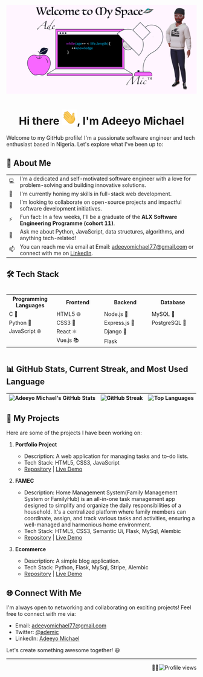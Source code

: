 ![Profile Banner](https://github.com/Ademic2022/Ademic2022/blob/main/previews/cover.png)
<div align="center">
  <h1>Hi there <img src="https://github.com/Ademic2022/Ademic2022/blob/main/previews/wave.gif" alt="Wave" width="40" height="40">, I'm Adeeyo Michael</h1>
</div>

Welcome to my GitHub profile! I'm a passionate software engineer and tech enthusiast based in Nigeria. Let's explore what I've been up to:

## 🚀 About Me

|   |   |
|---|---|
| 💻 | I'm a dedicated and self-motivated software engineer with a love for problem-solving and building innovative solutions. |
| 🌱 | I'm currently honing my skills in full-stack web development. |
| 👯 | I’m looking to collaborate on open-source projects and impactful software development initiatives. |
| ⚡ | Fun fact: In a few weeks, I'll be a graduate of the __ALX Software Engineering Programme (cohort 11)__. |
| 💬 | Ask me about Python, JavaScript, data structures, algorithms, and anything tech-related! |
| 📫 | You can reach me via email at Email: adeeyomichael77@gmail.com or connect with me on [LinkedIn](https://www.linkedin.com/in/ademic). |

## 🛠️ Tech Stack

<div style="overflow-x: auto;">
  <table width="100" align="center">
    <tr>
      <th style="width: 25%;">Programming Languages</th>
      <th style="width: 25%;">Frontend</th>
      <th style="width: 25%;">Backend</th>
      <th style="width: 25%;">Database</th>
    </tr>
    <tr>
      <td style="width: 25%;">C 🐍</td>
      <td style="width: 25%;">HTML5 🌐</td>
      <td style="width: 25%;">Node.js 🚀</td>
      <td style="width: 25%;">MySQL 🐬</td>
    </tr>
    <tr>
      <td style="width: 25%;">Python 🐍</td>
      <td style="width: 25%;">CSS3 🎨</td>
      <td style="width: 25%;">Express.js 🚀</td>
      <td style="width: 25%;">PostgreSQL 🐘</td>
    </tr>
    <tr>
      <td style="width: 25%;">JavaScript 🌐</td>
      <td style="width: 25%;">React ⚛️</td>
      <td style="width: 25%;">Django 🐍</td>
      <td style="width: 25%;"></td>
    </tr>
    <tr>
      <td style="width: 25%;"></td>
      <td style="width: 25%;">Vue.js 📚</td>
      <td style="width: 25%;">Flask</td>
      <td style="width: 25%;"></td>
    </tr>
  </table>
</div>

## 📊 GitHub Stats, Current Streak, and Most Used Language

| ![Adeeyo Michael's GitHub Stats](https://github-readme-stats.vercel.app/api?username=ademic2022&show_icons=true&count_private=true&hide=prs,issues&theme=radical) | ![GitHub Streak](https://github-readme-streak-stats.herokuapp.com/?user=ademic2022&theme=radical) | ![Top Languages](https://github-readme-stats.vercel.app/api/top-langs/?username=ademic2022&layout=compact&hide=html,css&langs_count=6&theme=radical) |
|---|---|---|

## 📂 My Projects

Here are some of the projects I have been working on:

1. **Portfolio Project**
   - Description: A web application for managing tasks and to-do lists.
   - Tech Stack: HTML5, CSS3, JavaScript
   - [Repository](https://github.com/ademic2022/portfolio) | [Live Demo](https://ademic2022.github.io/portfolio/)

2. **FAMEC**
   - Description: Home Management System(Family Management System or FamilyHub) is an all-in-one task management app designed to simplify and organize the daily responsibilities of a household. It's a centralized platform where family members can coordinate, assign, and track various tasks and activities, ensuring a well-managed and harmonious home environment.
   - Tech Stack: HTML5, CSS3, Semantic Ui, Flask, MySql, Alembic
   - [Repository](https://github.com/ademic2022/FAMEC.git) | [Live Demo](https://example.com)

3. **Ecommerce**
   - Description: A simple blog application.
   - Tech Stack: Python, Flask, MySql, Stripe, Alembic
   - [Repository](https://github.com/ademic2022/project-name-3) | [Live Demo](https://example.com)

## 🌐 Connect With Me

I'm always open to networking and collaborating on exciting projects! Feel free to connect with me via:

- Email: adeeyomichael77@gmail.com
- Twitter: [@ademic](https://twitter.com/ademic_code)
- LinkedIn: [Adeeyo Michael](https://www.linkedin.com/in/ademic)

Let's create something awesome together! 😃

---
<p align="right">👨‍💻<img src="https://komarev.com/ghpvc/?username=ademic2022&color=brightgreen" alt="Profile views"></p>
